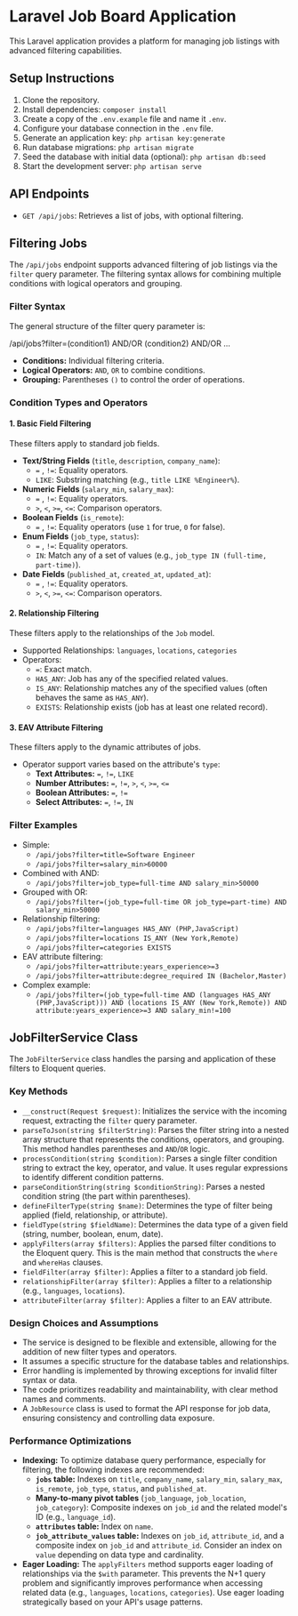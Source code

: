#   Laravel Job Board Application

This Laravel application provides a platform for managing job listings with advanced filtering capabilities.

##   Setup Instructions

1.  Clone the repository.
2.  Install dependencies: `composer install`
3.  Create a copy of the `.env.example` file and name it `.env`.
4.  Configure your database connection in the `.env` file.
5.  Generate an application key: `php artisan key:generate`
6.  Run database migrations: `php artisan migrate`
7.  Seed the database with initial data (optional): `php artisan db:seed`
8.  Start the development server: `php artisan serve`

##   API Endpoints

* `GET /api/jobs`: Retrieves a list of jobs, with optional filtering.

##   Filtering Jobs

The `/api/jobs` endpoint supports advanced filtering of job listings via the `filter` query parameter. The filtering syntax allows for combining multiple conditions with logical operators and grouping.

###   Filter Syntax

The general structure of the filter query parameter is:

/api/jobs?filter=(condition1) AND/OR (condition2) AND/OR ...


* **Conditions:** Individual filtering criteria.
* **Logical Operators:** `AND`, `OR` to combine conditions.
* **Grouping:** Parentheses `()` to control the order of operations.

###   Condition Types and Operators

####   1.  Basic Field Filtering

These filters apply to standard job fields.

* **Text/String Fields** (`title`, `description`, `company_name`):
    * `=` , `!=`: Equality operators.
    * `LIKE`: Substring matching (e.g., `title LIKE %Engineer%`).
* **Numeric Fields** (`salary_min`, `salary_max`):
    * `=` , `!=`: Equality operators.
    * `>`, `<`, `>=`, `<=`: Comparison operators.
* **Boolean Fields** (`is_remote`):
    * `=` , `!=`: Equality operators (use `1` for true, `0` for false).
* **Enum Fields** (`job_type`, `status`):
    * `=` , `!=`: Equality operators.
    * `IN`: Match any of a set of values (e.g., `job_type IN (full-time, part-time)`).
* **Date Fields** (`published_at`, `created_at`, `updated_at`):
    * `=` , `!=`: Equality operators.
    * `>`, `<`, `>=`, `<=`: Comparison operators.

####   2.  Relationship Filtering

These filters apply to the relationships of the `Job` model.

* Supported Relationships: `languages`, `locations`, `categories`
* Operators:
    * `=`: Exact match.
    * `HAS_ANY`: Job has any of the specified related values.
    * `IS_ANY`: Relationship matches any of the specified values (often behaves the same as `HAS_ANY`).
    * `EXISTS`: Relationship exists (job has at least one related record).

####   3.  EAV Attribute Filtering

These filters apply to the dynamic attributes of jobs.

* Operator support varies based on the attribute's `type`:
    * **Text Attributes:** `=`, `!=`, `LIKE`
    * **Number Attributes:** `=`, `!=`, `>`, `<`, `>=`, `<=`
    * **Boolean Attributes:** `=`, `!=`
    * **Select Attributes:** `=`, `!=`, `IN`

###   Filter Examples

* Simple:
    * `/api/jobs?filter=title=Software Engineer`
    * `/api/jobs?filter=salary_min>60000`
* Combined with AND:
    * `/api/jobs?filter=job_type=full-time AND salary_min>50000`
* Grouped with OR:
    * `/api/jobs?filter=(job_type=full-time OR job_type=part-time) AND salary_min>50000`
* Relationship filtering:
    * `/api/jobs?filter=languages HAS_ANY (PHP,JavaScript)`
    * `/api/jobs?filter=locations IS_ANY (New York,Remote)`
    * `/api/jobs?filter=categories EXISTS`
* EAV attribute filtering:
    * `/api/jobs?filter=attribute:years_experience>=3`
    * `/api/jobs?filter=attribute:degree_required IN (Bachelor,Master)`
* Complex example:
    * `/api/jobs?filter=(job_type=full-time AND (languages HAS_ANY (PHP,JavaScript))) AND (locations IS_ANY (New York,Remote)) AND attribute:years_experience>=3 AND salary_min!=100`

##   JobFilterService Class

The `JobFilterService` class handles the parsing and application of these filters to Eloquent queries.

###   Key Methods

* `__construct(Request $request)`: Initializes the service with the incoming request, extracting the `filter` query parameter.
* `parseToJson(string $filterString)`: Parses the filter string into a nested array structure that represents the conditions, operators, and grouping. This method handles parentheses and `AND`/`OR` logic.
* `processCondition(string $condition)`: Parses a single filter condition string to extract the key, operator, and value. It uses regular expressions to identify different condition patterns.
* `parseConditionString(string $conditionString)`: Parses a nested condition string (the part within parentheses).
* `defineFilterType(string $name)`: Determines the type of filter being applied (field, relationship, or attribute).
* `fieldType(string $fieldName)`: Determines the data type of a given field (string, number, boolean, enum, date).
* `applyFilters(array $filters)`: Applies the parsed filter conditions to the Eloquent query. This is the main method that constructs the `where` and `whereHas` clauses.
* `fieldFilter(array $filter)`: Applies a filter to a standard job field.
* `relationshipFilter(array $filter)`: Applies a filter to a relationship (e.g., `languages`, `locations`).
* `attributeFilter(array $filter)`: Applies a filter to an EAV attribute.

###   Design Choices and Assumptions

* The service is designed to be flexible and extensible, allowing for the addition of new filter types and operators.
* It assumes a specific structure for the database tables and relationships.
* Error handling is implemented by throwing exceptions for invalid filter syntax or data.
* The code prioritizes readability and maintainability, with clear method names and comments.
* A `JobResource` class is used to format the API response for job data, ensuring consistency and controlling data exposure.

###   Performance Optimizations

* **Indexing:** To optimize database query performance, especially for filtering, the following indexes are recommended:
    * **`jobs` table:** Indexes on `title`, `company_name`, `salary_min`, `salary_max`, `is_remote`, `job_type`, `status`, and `published_at`.
    * **Many-to-many pivot tables** (`job_language`, `job_location`, `job_category`): Composite indexes on `job_id` and the related model's ID (e.g., `language_id`).
    * **`attributes` table:** Index on `name`.
    * **`job_attribute_values` table:** Indexes on `job_id`, `attribute_id`, and a composite index on `job_id` and `attribute_id`. Consider an index on `value` depending on data type and cardinality.
* **Eager Loading:** The `applyFilters` method supports eager loading of relationships via the `$with` parameter. This prevents the N+1 query problem and significantly improves performance when accessing related data (e.g., `languages`, `locations`, `categories`). Use eager loading strategically based on your API's usage patterns.


